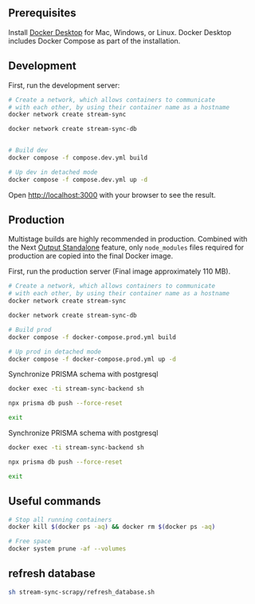 ## Prerequisites

Install [Docker Desktop](https://docs.docker.com/get-docker) for Mac, Windows, or Linux. Docker Desktop includes Docker
Compose as part of the installation.

## Development

First, run the development server:

```bash
# Create a network, which allows containers to communicate
# with each other, by using their container name as a hostname
docker network create stream-sync

docker network create stream-sync-db


# Build dev
docker compose -f compose.dev.yml build

# Up dev in detached mode
docker compose -f compose.dev.yml up -d
```

Open [http://localhost:3000](http://localhost:3000) with your browser to see the result.

## Production

Multistage builds are highly recommended in production. Combined with the Next
[Output Standalone](https://nextjs.org/docs/advanced-features/output-file-tracing#automatically-copying-traced-files)
feature, only `node_modules` files required for production are copied into the final Docker image.

First, run the production server (Final image approximately 110 MB).

```bash
# Create a network, which allows containers to communicate
# with each other, by using their container name as a hostname
docker network create stream-sync

docker network create stream-sync-db

# Build prod
docker compose -f docker-compose.prod.yml build

# Up prod in detached mode
docker compose -f docker-compose.prod.yml up -d
```

Synchronize PRISMA schema with postgresql

```bash
docker exec -ti stream-sync-backend sh
```

```bash
npx prisma db push --force-reset
```

```bash
exit
```

Synchronize PRISMA schema with postgresql

```bash
docker exec -ti stream-sync-backend sh
```

```bash
npx prisma db push --force-reset
```

```bash
exit
```

## Useful commands

```bash
# Stop all running containers
docker kill $(docker ps -aq) && docker rm $(docker ps -aq)

# Free space
docker system prune -af --volumes
```

## refresh database

```bash
sh stream-sync-scrapy/refresh_database.sh
```
